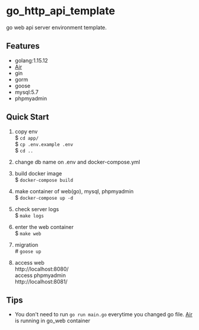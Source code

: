 # go_http_api_template
go web api server environment template.

## Features
- golang:1.15.12
- [Air](https://github.com/cosmtrek/air)
- gin
- gorm
- goose
- mysql:5.7
- phpmyadmin

## Quick Start
1. copy env  
$ `cd app/`  
$ `cp .env.example .env`  
$ `cd ..`  
2. change db name on .env and docker-compose.yml  
3. build docker image  
$ `docker-compose build`  
4. make container of web(go), mysql, phpmyadmin  
$ `docker-compose up -d`  
5. check server logs  
$ `make logs`  
6. enter the web container   
$ `make web`  
7. migration  
\# `goose up`

8. access web  
http://localhost:8080/  
access phpmyadmin  
http://localhost:8081/

## Tips
- You don't need to run `go run main.go` everytime you changed go file. [Air](https://github.com/cosmtrek/air) is running in go_web container
